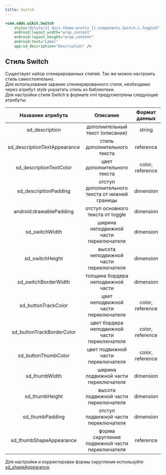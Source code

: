 ```yaml
---
title: Switch
---
```


```xml
<com.sdds.uikit.Switch
    style="@style/{{ docs-theme-prefix }}.Components.Switch.L.ToggleS"
    android:layout_width="wrap_content"
    android:layout_height="wrap_content"
    android:text="Label"
    app:sd_description="Description" />
```

## Стиль Switch

Существует набор сгенерированных стилей. Так же можно настроить стиль самостоятельно.  
Для использования заранее сгененрированного стиля, необходимо через атрибут style указатать стиль из библиотеки.  
Для настройки стиля Switch в формате xml предусмотрены следующие атрибуты:

|Название атрибута|Описание|Формат данных|
|:-:|:-:|:-:|
|sd_description|дополнительный текст (описание)|string|
|sd_descriptionTextAppearance|стиль дополнительного текста|reference|
|sd_descriptionTextColor|цвет дополнительного текста|color, reference|
|sd_descriptionPadding|отступ дополнительного текста от нижней границы|dimension|
|android:drawablePadding|отступ основного текста от toggle|dimension|
|sd_switchWidth|ширина неподвижной части переключателя|dimension|
|sd_switchHeight|высота неподвижной части переключателя|dimension|
|sd_switchBorderWidth|толщина бордера неподвижной части|dimension|
|sd_buttonTrackColor|цвет неподвижной части переключателя|color, reference|
|sd_buttonTrackBorderColor|цвет бордера неподвижной части переключателя|color, reference|
|sd_buttonThumbColor|цвет подвижной части переключателя|color, reference|
|sd_thumbWidth|ширина подвижной части переключателя|dimension|
|sd_thumbHeight|высота подвижной части переключателя|dimension|
|sd_thumbPadding|отступ подвижной части переключателя|dimension|
|sd_thumbShapeAppearance|форма скругления подвижной части переключателя|reference|

Для настройки и корректировки формы скругления используйте [sd_shapeAppearance](../theme/ShapeAppearance.md#sd_shapeappearance).  
